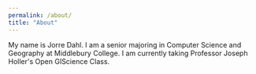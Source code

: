 ```yaml
---
permalink: /about/
title: "About"
---
```


My name is Jorre Dahl. I am a senior majoring in Computer Science and Geography at Middlebury College. I am currently taking Professor Joseph Holler's Open GIScience Class.
